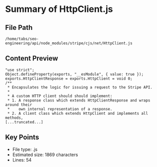 # Summary of HttpClient.js
  
## File Path
`/home/tabs/seo-engineering/api/node_modules/stripe/cjs/net/HttpClient.js`

## Content Preview
```
"use strict";
Object.defineProperty(exports, "__esModule", { value: true });
exports.HttpClientResponse = exports.HttpClient = void 0;
/**
 * Encapsulates the logic for issuing a request to the Stripe API.
 *
 * A custom HTTP client should should implement:
 * 1. A response class which extends HttpClientResponse and wraps around their
 *    own internal representation of a response.
 * 2. A client class which extends HttpClient and implements all methods,
[...truncated...]
```

## Key Points
- File type: .js
- Estimated size: 1869 characters
- Lines: 54
